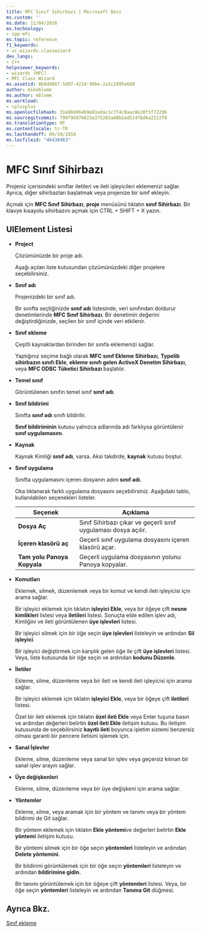 ```yaml
---
title: MFC Sınıf Sihirbazı | Microsoft Docs
ms.custom: ''
ms.date: 11/04/2016
ms.technology:
- cpp-mfc
ms.topic: reference
f1_keywords:
- vc.wizards.classwizard
dev_langs:
- C++
helpviewer_keywords:
- wizards (MFC)
- MFC Class Wizard
ms.assetid: 8b0dd867-5d07-4214-99be-2a1c1995e6d9
author: mikeblome
ms.author: mblome
ms.workload:
- cplusplus
ms.openlocfilehash: 31e8b6064b9e81edac1c7f4c8aac8e20f1f72296
ms.sourcegitcommit: 799f9b976623a375203ad8b2ad5147bd6a2212f0
ms.translationtype: MT
ms.contentlocale: tr-TR
ms.lasthandoff: 09/19/2018
ms.locfileid: "46438463"
---
```

# <a name="mfc-class-wizard"></a>MFC Sınıf Sihirbazı

Projeniz içerisindeki sınıflar iletileri ve ileti işleyicileri eklemenizi sağlar. Ayrıca, diğer sihirbazları başlatmak veya projenize bir sınıf ekleyin.

Açmak için **MFC Sınıf Sihirbazı**, **proje** menüsünü tıklatın **sınıf Sihirbazı**. Bir klavye kısayolu sihirbazını açmak için CTRL + SHIFT + X yazın.

## <a name="uielement-list"></a>UIElement Listesi

- **Project**

   Çözümünüzde bir proje adı.

   Aşağı açılan liste kutusundan çözümünüzdeki diğer projelere seçebilirsiniz.

- **Sınıf adı**

   Projenizdeki bir sınıf adı.

   Bir sınıfta seçtiğinizde **sınıf adı** listesinde, veri sınıfından doldurur denetimlerinde **MFC Sınıf Sihirbazı**. Bir denetimin değerini değiştirdiğinizde, seçilen bir sınıf içinde veri etkilenir.

- **Sınıf ekleme**

   Çeşitli kaynaklardan birinden bir sınıfa eklemenizi sağlar.

   Yaptığınız seçime bağlı olarak **MFC sınıf Ekleme Sihirbazı**, **Typelib sihirbazın sınıfı Ekle**, **ekleme sınıfı gelen ActiveX Denetim Sihirbazı**, veya **MFC ODBC Tüketici Sihirbazı** başlatılır.

- **Temel sınıf**

   Görüntülenen sınıfın temel sınıf **sınıf adı**.

- **Sınıf bildirimi**

   Sınıfta **sınıf adı** sınıfı bildirilir.

   **Sınıf bildiriminin** kutusu yalnızca adlarında adı farklıysa görüntülenir **sınıf uygulamasını**.

- **Kaynak**

   Kaynak Kimliği **sınıf adı**, varsa. Aksi takdirde, **kaynak** kutusu boştur.

- **Sınıf uygulama**

   Sınıfta uygulamasını içeren dosyanın adını **sınıf adı**.

   Oka tıklanarak farklı uygulama dosyasını seçebilirsiniz. Aşağıdaki tablo, kullanılabilen seçenekleri listeler.

   |Seçenek|Açıklama|
   |------------|-----------------|
   |**Dosya Aç**|Sınıf Sihirbazı çıkar ve geçerli sınıf uygulaması dosya açılır.|
   |**İçeren klasörü aç**|Geçerli sınıf uygulama dosyasını içeren klasörü açar.|
   |**Tam yolu Panoya Kopyala**|Geçerli uygulama dosyasının yolunu Panoya kopyalar.|

- **Komutları**

   Eklemek, silmek, düzenlemek veya bir komut ve kendi ileti işleyicisi için arama sağlar.

   Bir işleyici eklemek için tıklatın **işleyici Ekle**, veya bir öğeye çift **nesne kimlikleri** listesi veya **iletileri** listesi. Sonuçta elde edilen işlev adı, Kimliğini ve ileti görüntülenen **üye işlevleri** listesi.

   Bir işleyici silmek için bir öğe seçin **üye işlevleri** listeleyin ve ardından **Sil işleyici**.

   Bir işleyici değiştirmek için karşılık gelen öğe ile çift **üye işlevleri** listesi. Veya, liste kutusunda bir öğe seçin ve ardından **kodunu Düzenle**.

- **İletiler**

   Ekleme, silme, düzenleme veya bir ileti ve kendi ileti işleyicisi için arama sağlar.

   Bir işleyici eklemek için tıklatın **işleyici Ekle**, veya bir öğeye çift **iletileri** listesi.

   Özel bir ileti eklemek için tıklatın **özel ileti Ekle** veya Enter tuşuna basın ve ardından değerleri belirtin **özel ileti Ekle** iletişim kutusu. Bu iletişim kutusunda de seçebilirsiniz **kayıtlı ileti** boyunca işletim sistemi benzersiz olması garanti bir pencere iletisini işlemek için.

- **Sanal İşlevler**

   Ekleme, silme, düzenleme veya sanal bir işlev veya geçersiz kılınan bir sanal işlev arayın sağlar.

- **Üye değişkenleri**

   Ekleme, silme, düzenleme veya bir üye değişkeni için arama sağlar.

- **Yöntemler**

   Ekleme, silme, veya aramak için bir yöntem ve tanımı veya bir yöntem bildirimi de Git sağlar.

   Bir yöntem eklemek için tıklatın **Ekle yöntemi**ve değerleri belirtin **Ekle yöntemi** iletişim kutusu.

   Bir yöntemi silmek için bir öğe seçin **yöntemleri** listeleyin ve ardından **Delete yöntemini**.

   Bir bildirimi görüntülemek için bir öğe seçin **yöntemleri** listeleyin ve ardından **bildirimine gidin.**

   Bir tanımı görüntülemek için bir öğeye çift **yöntemleri** listesi. Veya, bir öğe seçin **yöntemleri** listeleyin ve ardından **Tanıma Git** düğmesi.

## <a name="see-also"></a>Ayrıca Bkz.

[Sınıf ekleme](../../ide/adding-a-class-visual-cpp.md)
